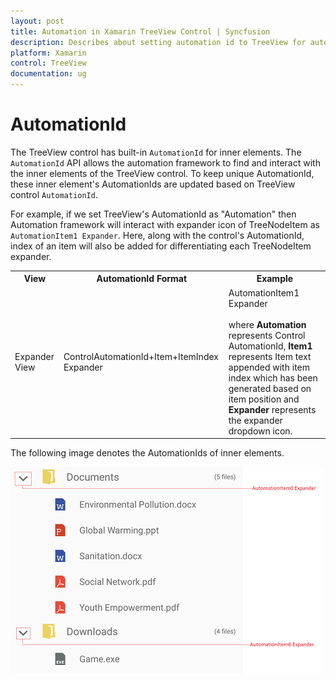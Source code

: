 ```yaml
---
layout: post 
title: Automation in Xamarin TreeView Control | Syncfusion
description: Describes about setting automation id to TreeView for automation framework to find and interact with control inner elements.
platform: Xamarin
control: TreeView
documentation: ug
---
```

# AutomationId

The TreeView control has built-in `AutomationId` for inner elements. The `AutomationId` API allows the automation framework to find and interact with the inner elements of the TreeView control. To keep unique AutomationId, these inner element's AutomationIds are updated based on TreeView control `AutomationId`. 

For example, if we set TreeView's AutomationId as "Automation" then Automation framework will interact with expander icon of TreeNodeItem  as `AutomationItem1 Expander`. Here, along with the control's AutomationId, index of an item will also be added for differentiating each TreeNodeItem expander. 

<table>
<tr>
<th align="center" >View</th>
<th align="center" >AutomationId Format</th>
<th align="center" >Example</th>
</tr>

<tr>
<td>Expander View</td>
<td>ControlAutomationId+Item+ItemIndex Expander</td>
<td>AutomationItem1 Expander<br/><br/>
where <b>Automation</b> represents Control AutomationId, <b>Item1</b> represents Item text appended with item index which has been generated based on item position and <b>Expander</b> represents the expander dropdown icon. 
</td>
</tr>
</table>

The following image denotes the AutomationIds of inner elements.

![Automation id for expander](TreeView_images/TreeViewAutomationImage.png)
